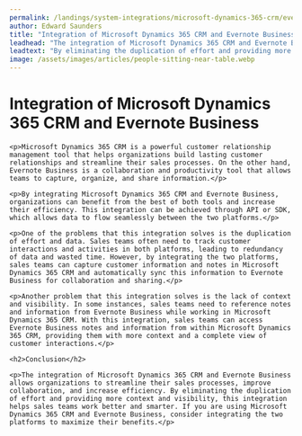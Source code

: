 ```yaml
---
permalink: /landings/system-integrations/microsoft-dynamics-365-crm/evernote-business
author: Edward Saunders
title: "Integration of Microsoft Dynamics 365 CRM and Evernote Business"
leadhead: "The integration of Microsoft Dynamics 365 CRM and Evernote Business allows organizations to streamline their sales processes, improve collaboration, and increase efficiency"
leadtext: "By eliminating the duplication of effort and providing more context and visibility, this integration helps sales teams work better and smarter. If you are using Microsoft Dynamics 365 CRM and Evernote Business, consider integrating the two platforms to maximize their benefits."
image: /assets/images/articles/people-sitting-near-table.webp
---
```

<div class="arttext">	<h1>Integration of Microsoft Dynamics 365 CRM and Evernote Business</h1>
	
	<p>Microsoft Dynamics 365 CRM is a powerful customer relationship management tool that helps organizations build lasting customer relationships and streamline their sales processes. On the other hand, Evernote Business is a collaboration and productivity tool that allows teams to capture, organize, and share information.</p>

	<p>By integrating Microsoft Dynamics 365 CRM and Evernote Business, organizations can benefit from the best of both tools and increase their efficiency. This integration can be achieved through API or SDK, which allows data to flow seamlessly between the two platforms.</p>

	<p>One of the problems that this integration solves is the duplication of effort and data. Sales teams often need to track customer interactions and activities in both platforms, leading to redundancy of data and wasted time. However, by integrating the two platforms, sales teams can capture customer information and notes in Microsoft Dynamics 365 CRM and automatically sync this information to Evernote Business for collaboration and sharing.</p>

	<p>Another problem that this integration solves is the lack of context and visibility. In some instances, sales teams need to reference notes and information from Evernote Business while working in Microsoft Dynamics 365 CRM. With this integration, sales teams can access Evernote Business notes and information from within Microsoft Dynamics 365 CRM, providing them with more context and a complete view of customer interactions.</p>

	<h2>Conclusion</h2>

	<p>The integration of Microsoft Dynamics 365 CRM and Evernote Business allows organizations to streamline their sales processes, improve collaboration, and increase efficiency. By eliminating the duplication of effort and providing more context and visibility, this integration helps sales teams work better and smarter. If you are using Microsoft Dynamics 365 CRM and Evernote Business, consider integrating the two platforms to maximize their benefits.</p>

</div>